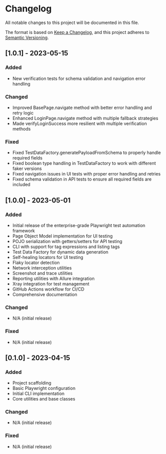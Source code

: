 # Changelog

All notable changes to this project will be documented in this file.

The format is based on [Keep a Changelog](https://keepachangelog.com/en/1.0.0/),
and this project adheres to [Semantic Versioning](https://semver.org/spec/v2.0.0.html).

## [1.0.1] - 2023-05-15

### Added

- New verification tests for schema validation and navigation error handling

### Changed

- Improved BasePage.navigate method with better error handling and retry logic
- Enhanced LoginPage.navigate method with multiple fallback strategies
- Made verifyLoginSuccess more resilient with multiple verification methods

### Fixed

- Fixed TestDataFactory.generatePayloadFromSchema to properly handle required fields
- Fixed boolean type handling in TestDataFactory to work with different faker versions
- Fixed navigation issues in UI tests with proper error handling and retries
- Fixed schema validation in API tests to ensure all required fields are included

## [1.0.0] - 2023-05-01

### Added

- Initial release of the enterprise-grade Playwright test automation framework
- Page Object Model implementation for UI testing
- POJO serialization with getters/setters for API testing
- CLI with support for tag expressions and listing tags
- Test Data Factory for dynamic data generation
- Self-healing locators for UI testing
- Flaky locator detection
- Network interception utilities
- Screenshot and trace utilities
- Reporting utilities with Allure integration
- Xray integration for test management
- GitHub Actions workflow for CI/CD
- Comprehensive documentation

### Changed

- N/A (initial release)

### Fixed

- N/A (initial release)

## [0.1.0] - 2023-04-15

### Added

- Project scaffolding
- Basic Playwright configuration
- Initial CLI implementation
- Core utilities and base classes

### Changed

- N/A (initial release)

### Fixed

- N/A (initial release)